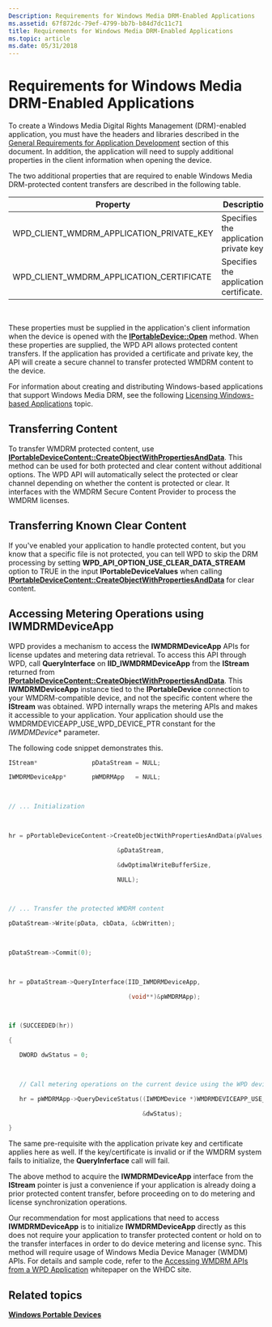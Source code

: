 ```yaml
---
Description: Requirements for Windows Media DRM-Enabled Applications
ms.assetid: 67f872dc-79ef-4799-bb7b-b84d7dc11c71
title: Requirements for Windows Media DRM-Enabled Applications
ms.topic: article
ms.date: 05/31/2018
---
```


# Requirements for Windows Media DRM-Enabled Applications

To create a Windows Media Digital Rights Management (DRM)-enabled application, you must have the headers and libraries described in the [General Requirements for Application Development](general-requirements-for-application-development.md) section of this document. In addition, the application will need to supply additional properties in the client information when opening the device.

The two additional properties that are required to enable Windows Media DRM-protected content transfers are described in the following table.



| Property                                      | Description                              |
|-----------------------------------------------|------------------------------------------|
| WPD\_CLIENT\_WMDRM\_APPLICATION\_PRIVATE\_KEY | Specifies the application's private key. |
| WPD\_CLIENT\_WMDRM\_APPLICATION\_CERTIFICATE  | Specifies the application's certificate. |



 

These properties must be supplied in the application's client information when the device is opened with the [**IPortableDevice::Open**](/windows/desktop/api/PortableDeviceApi/nf-portabledeviceapi-iportabledevice-open) method. When these properties are supplied, the WPD API allows protected content transfers. If the application has provided a certificate and private key, the API will create a secure channel to transfer protected WMDRM content to the device.

For information about creating and distributing Windows-based applications that support Windows Media DRM, see the following [Licensing Windows-based Applications](https://www.microsoft.com/windows/windowsmedia/licensing/licensing_drm_apps.aspx) topic.

## Transferring Content

To transfer WMDRM protected content, use [**IPortableDeviceContent::CreateObjectWithPropertiesAndData**](/windows/desktop/api/PortableDeviceApi/nf-portabledeviceapi-iportabledevicecontent-createobjectwithpropertiesanddata). This method can be used for both protected and clear content without additional options. The WPD API will automatically select the protected or clear channel depending on whether the content is protected or clear. It interfaces with the WMDRM Secure Content Provider to process the WMDRM licenses.

## Transferring Known Clear Content

If you've enabled your application to handle protected content, but you know that a specific file is not protected, you can tell WPD to skip the DRM processing by setting **WPD\_API\_OPTION\_USE\_CLEAR\_DATA\_STREAM** option to TRUE in the input **IPortableDeviceValues** when calling [**IPortableDeviceContent::CreateObjectWithPropertiesAndData**](/windows/desktop/api/PortableDeviceApi/nf-portabledeviceapi-iportabledevicecontent-createobjectwithpropertiesanddata) for clear content.

## Accessing Metering Operations using IWMDRMDeviceApp

WPD provides a mechanism to access the **IWMDRMDeviceApp** APIs for license updates and metering data retrieval. To access this API through WPD, call **QueryInterface** on **IID\_IWMDRMDeviceApp** from the **IStream** returned from [**IPortableDeviceContent::CreateObjectWithPropertiesAndData**](/windows/desktop/api/PortableDeviceApi/nf-portabledeviceapi-iportabledevicecontent-createobjectwithpropertiesanddata). This **IWMDRMDeviceApp** instance tied to the **IPortableDevice** connection to your WMDRM-compatible device, and not the specific content where the **IStream** was obtained. WPD internally wraps the metering APIs and makes it accessible to your application. Your application should use the WMDRMDEVICEAPP\_USE\_WPD\_DEVICE\_PTR constant for the *IWMDMDevice*\* parameter.

The following code snippet demonstrates this.


```C++
IStream*               pDataStream = NULL;

IWMDRMDeviceApp*       pWMDRMApp   = NULL;

  

// ... Initialization 

 

hr = pPortableDeviceContent->CreateObjectWithPropertiesAndData(pValues,

                              &pDataStream,

                              &dwOptimalWriteBufferSize,

                              NULL);

 

// ... Transfer the protected WMDRM content 

pDataStream->Write(pData, cbData, &cbWritten);

 

pDataStream->Commit(0);

 

hr = pDataStream->QueryInterface(IID_IWMDRMDeviceApp, 

                                 (void**)&pWMDRMApp);

 

if (SUCCEEDED(hr))

{

   DWORD dwStatus = 0;

 

   // Call metering operations on the current device using the WPD device pointer

   hr = pWMDRMApp->QueryDeviceStatus((IWMDMDevice *)WMDRMDEVICEAPP_USE_WPD_DEVICE_PTR, 

                                     &dwStatus);

}

```



The same pre-requisite with the application private key and certificate applies here as well. If the key/certificate is invalid or if the WMDRM system fails to initialize, the **QueryInferface** call will fail.

The above method to acquire the **IWMDRMDeviceApp** interface from the **IStream** pointer is just a convenience if your application is already doing a prior protected content transfer, before proceeding on to do metering and license synchronization operations.

Our recommendation for most applications that need to access **IWMDRMDeviceApp** is to initialize **IWMDRMDeviceApp** directly as this does not require your application to transfer protected content or hold on to the transfer interfaces in order to do device metering and license sync. This method will require usage of Windows Media Device Manager (WMDM) APIs. For details and sample code, refer to the [Accessing WMDRM APIs from a WPD Application](../windows-portable-devices.md) whitepaper on the WHDC site.

## Related topics

<dl> <dt>

[**Windows Portable Devices**](/windows/desktop/windows-portable-devices)
</dt> </dl>

 

 